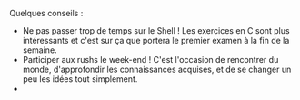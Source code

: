 Quelques conseils :

* Ne pas passer trop de temps sur le Shell ! Les exercices en C sont plus intéressants et c'est sur ça que portera le premier examen à la fin de la semaine.
* Participer aux rushs le week-end ! C'est l'occasion de rencontrer du monde, d'approfondir les connaissances acquises, et de se changer un peu les idées tout simplement.
* 
